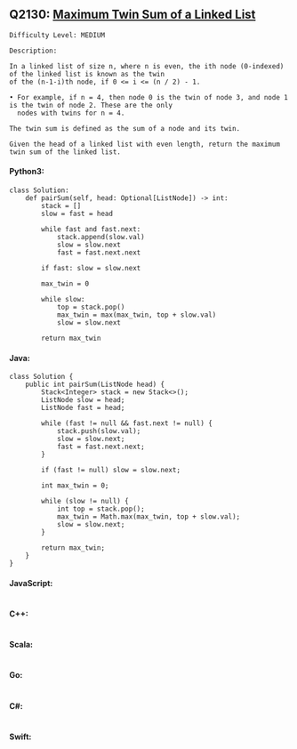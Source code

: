 ## Q2130: [Maximum Twin Sum of a Linked List](https://leetcode.com/problems/maximum-twin-sum-of-a-linked-list/)

```
Difficulty Level: MEDIUM
```

```
Description:

In a linked list of size n, where n is even, the ith node (0-indexed) of the linked list is known as the twin
of the (n-1-i)th node, if 0 <= i <= (n / 2) - 1.

• For example, if n = 4, then node 0 is the twin of node 3, and node 1 is the twin of node 2. These are the only
  nodes with twins for n = 4.

The twin sum is defined as the sum of a node and its twin.

Given the head of a linked list with even length, return the maximum twin sum of the linked list.
```

#### Python3:

```
class Solution:
    def pairSum(self, head: Optional[ListNode]) -> int:
        stack = []
        slow = fast = head
            
        while fast and fast.next:
            stack.append(slow.val)
            slow = slow.next
            fast = fast.next.next

        if fast: slow = slow.next

        max_twin = 0

        while slow:
            top = stack.pop()
            max_twin = max(max_twin, top + slow.val)
            slow = slow.next

        return max_twin
```

#### Java:

```
class Solution {
    public int pairSum(ListNode head) {
        Stack<Integer> stack = new Stack<>();
        ListNode slow = head;
        ListNode fast = head;

        while (fast != null && fast.next != null) {
            stack.push(slow.val);
            slow = slow.next;
            fast = fast.next.next;
        }

        if (fast != null) slow = slow.next;

        int max_twin = 0;

        while (slow != null) {
            int top = stack.pop();
            max_twin = Math.max(max_twin, top + slow.val);
            slow = slow.next;
        }

        return max_twin;
    }
}
```

#### JavaScript:

```

```

#### C++:

```

```

#### Scala:

```

```

#### Go:

```

```

#### C#:

```

```

#### Swift:

```

```